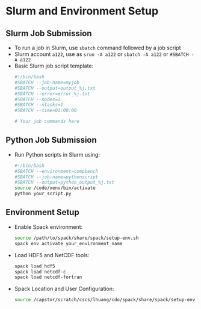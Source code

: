# Slurm and Environment Setup

## Slurm Job Submission
- To run a job in Slurm, use `sbatch` command followed by a job script
- Slurm account `a122`, use as `srun -A a122` or `sbatch -A a122` or `#SBATCH -A a122`
- Basic Slurm job script template:
  ```bash
  #!/bin/bash
  #SBATCH --job-name=myjob
  #SBATCH --output=output_%j.txt
  #SBATCH --error=error_%j.txt
  #SBATCH --nodes=1
  #SBATCH --ntasks=1
  #SBATCH --time=01:00:00

  # Your job commands here
  ```

## Python Job Submission
- Run Python scripts in Slurm using:
  ```bash
  #!/bin/bash
  #SBATCH --environment=compbench
  #SBATCH --job-name=pythonscript
  #SBATCH --output=python_output_%j.txt
  source /code/venv/bin/activate
  python your_script.py
  ```

## Environment Setup
- Enable Spack environment:
  ```bash
  source /path/to/spack/share/spack/setup-env.sh
  spack env activate your_environment_name
  ```

- Load HDF5 and NetCDF tools:
  ```bash
  spack load hdf5
  spack load netcdf-c
  spack load netcdf-fortran
  ```

- Spack Location and User Configuration:
  ```bash
  source /capstor/scratch/cscs/lhuang/cdo/spack/share/spack/setup-env.sh && export SPACK_USER_CONFIG_PATH=/capstor/scratch/cscs/lhuang/cdo/.spack
  ```
